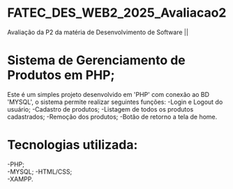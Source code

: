 # FATEC_DES_WEB2_2025_Avaliacao2
Avaliação da P2 da matéria de Desenvolvimento de Software ||

# Sistema de Gerenciamento de Produtos em PHP;

Este é um simples projeto desenvolvido em  'PHP' com conexão ao BD 'MYSQL', o sistema permite realizar seguintes funções:
-Login e Logout do usuário;
-Cadastro de produtos;
-Listagem de todos os produtos cadastrados;
-Remoção dos produtos;
-Botão de retorno a tela de home.

# Tecnologias utilizada:
-PHP;	
-MYSQL;	
-HTML/CSS;	
-XAMPP.	
